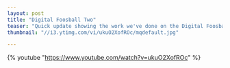 ```yaml
---
layout: post
title: "Digital Foosball Two"
teaser: "Quick update showing the work we've done on the Digital Foosball table."
thumbnail: "//i3.ytimg.com/vi/ukuO2XofROc/mqdefault.jpg"

---
```


{% youtube "https://www.youtube.com/watch?v=ukuO2XofROc" %}
